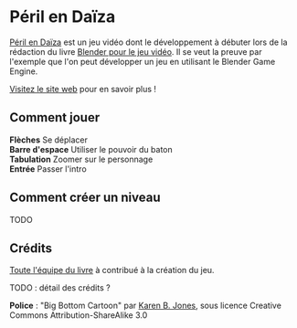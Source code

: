 Péril en Daïza
==============

[Péril en Daïza](http://perilendaiza.com/) est un jeu vidéo dont le développement à débuter lors de la rédaction du livre [Blender pour le jeu vidéo](http://fr.flossmanuals.net/blender-pour-le-jeu-video/). Il se veut la preuve par l'exemple que l'on peut développer un jeu en utilisant le Blender Game Engine.

[Visitez le site web](http://perilendaiza.com/) pour en savoir plus !

Comment jouer
-------------

**Flèches** Se déplacer  
**Barre d'espace** Utiliser le pouvoir du baton  
**Tabulation** Zoomer sur le personnage  
**Entrée** Passer l'intro  

Comment créer un niveau
-----------------------

TODO

Crédits
-------

[Toute l'équipe du livre](http://fr.flossmanuals.net/blender-pour-le-jeu-video/ch042_a-propos) à contribué à la création du jeu.

TODO : détail des crédits ?

**Police** : "Big Bottom Cartoon" par [Karen B. Jones](http://karenbjones.com/), sous licence Creative Commons Attribution-ShareAlike 3.0
